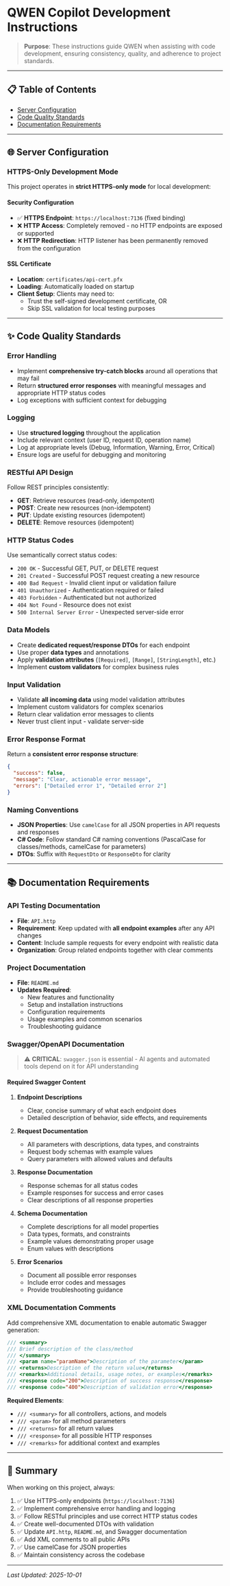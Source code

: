 # QWEN Copilot Development Instructions

> **Purpose**: These instructions guide QWEN when assisting with code development, ensuring consistency, quality, and adherence to project standards.

---

## 📋 Table of Contents
- [Server Configuration](#server-configuration)
- [Code Quality Standards](#code-quality-standards)
- [Documentation Requirements](#documentation-requirements)

---

## 🌐 Server Configuration

### HTTPS-Only Development Mode
This project operates in **strict HTTPS-only mode** for local development:

#### Security Configuration
- ✅ **HTTPS Endpoint**: `https://localhost:7136` (fixed binding)
- ❌ **HTTP Access**: Completely removed - no HTTP endpoints are exposed or supported
- ❌ **HTTP Redirection**: HTTP listener has been permanently removed from the configuration

#### SSL Certificate
- **Location**: `certificates/api-cert.pfx`
- **Loading**: Automatically loaded on startup
- **Client Setup**: Clients may need to:
  - Trust the self-signed development certificate, OR
  - Skip SSL validation for local testing purposes

---

## ✨ Code Quality Standards

### Error Handling
- Implement **comprehensive try-catch blocks** around all operations that may fail
- Return **structured error responses** with meaningful messages and appropriate HTTP status codes
- Log exceptions with sufficient context for debugging

### Logging
- Use **structured logging** throughout the application
- Include relevant context (user ID, request ID, operation name)
- Log at appropriate levels (Debug, Information, Warning, Error, Critical)
- Ensure logs are useful for debugging and monitoring

### RESTful API Design
Follow REST principles consistently:
- **GET**: Retrieve resources (read-only, idempotent)
- **POST**: Create new resources (non-idempotent)
- **PUT**: Update existing resources (idempotent)
- **DELETE**: Remove resources (idempotent)

### HTTP Status Codes
Use semantically correct status codes:
- `200 OK` - Successful GET, PUT, or DELETE request
- `201 Created` - Successful POST request creating a new resource
- `400 Bad Request` - Invalid client input or validation failure
- `401 Unauthorized` - Authentication required or failed
- `403 Forbidden` - Authenticated but not authorized
- `404 Not Found` - Resource does not exist
- `500 Internal Server Error` - Unexpected server-side error

### Data Models
- Create **dedicated request/response DTOs** for each endpoint
- Use proper **data types** and annotations
- Apply **validation attributes** (`[Required]`, `[Range]`, `[StringLength]`, etc.)
- Implement **custom validators** for complex business rules

### Input Validation
- Validate **all incoming data** using model validation attributes
- Implement custom validators for complex scenarios
- Return clear validation error messages to clients
- Never trust client input - validate server-side

### Error Response Format
Return a **consistent error response structure**:
```json
{
  "success": false,
  "message": "Clear, actionable error message",
  "errors": ["Detailed error 1", "Detailed error 2"]
}
```

### Naming Conventions
- **JSON Properties**: Use `camelCase` for all JSON properties in API requests and responses
- **C# Code**: Follow standard C# naming conventions (PascalCase for classes/methods, camelCase for parameters)
- **DTOs**: Suffix with `RequestDto` or `ResponseDto` for clarity

---

## 📚 Documentation Requirements

### API Testing Documentation
- **File**: `API.http`
- **Requirement**: Keep updated with **all endpoint examples** after any API changes
- **Content**: Include sample requests for every endpoint with realistic data
- **Organization**: Group related endpoints together with clear comments

### Project Documentation
- **File**: `README.md`
- **Updates Required**:
  - New features and functionality
  - Setup and installation instructions
  - Configuration requirements
  - Usage examples and common scenarios
  - Troubleshooting guidance

### Swagger/OpenAPI Documentation
> ⚠️ **CRITICAL**: `swagger.json` is essential - AI agents and automated tools depend on it for API understanding

#### Required Swagger Content
1. **Endpoint Descriptions**
   - Clear, concise summary of what each endpoint does
   - Detailed description of behavior, side effects, and requirements

2. **Request Documentation**
   - All parameters with descriptions, data types, and constraints
   - Request body schemas with example values
   - Query parameters with allowed values and defaults

3. **Response Documentation**
   - Response schemas for all status codes
   - Example responses for success and error cases
   - Clear descriptions of all response properties

4. **Schema Documentation**
   - Complete descriptions for all model properties
   - Data types, formats, and constraints
   - Example values demonstrating proper usage
   - Enum values with descriptions

5. **Error Scenarios**
   - Document all possible error responses
   - Include error codes and messages
   - Provide troubleshooting guidance

### XML Documentation Comments
Add comprehensive XML documentation to enable automatic Swagger generation:

```csharp
/// <summary>
/// Brief description of the class/method
/// </summary>
/// <param name="paramName">Description of the parameter</param>
/// <returns>Description of the return value</returns>
/// <remarks>Additional details, usage notes, or examples</remarks>
/// <response code="200">Description of success response</response>
/// <response code="400">Description of validation error</response>
```

**Required Elements**:
- `/// <summary>` for all controllers, actions, and models
- `/// <param>` for all method parameters
- `/// <returns>` for all return values
- `/// <response>` for all possible HTTP responses
- `/// <remarks>` for additional context and examples

---

## 🎯 Summary

When working on this project, always:
1. ✅ Use HTTPS-only endpoints (`https://localhost:7136`)
2. ✅ Implement comprehensive error handling and logging
3. ✅ Follow RESTful principles and use correct HTTP status codes
4. ✅ Create well-documented DTOs with validation
5. ✅ Update `API.http`, `README.md`, and Swagger documentation
6. ✅ Add XML comments to all public APIs
7. ✅ Use camelCase for JSON properties
8. ✅ Maintain consistency across the codebase

---

*Last Updated: 2025-10-01*
